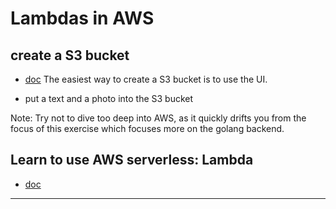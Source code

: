 # Lambdas in AWS

## create a S3 bucket
- [doc](https://docs.aws.amazon.com/AmazonS3/latest/userguide/create-bucket-overview.html) The easiest way to create a S3 bucket is to use the UI.

- put a text and a photo into the S3 bucket

Note: Try not to dive too deep into AWS, as it quickly drifts you from the focus of this exercise which focuses more on the golang backend.

## Learn to use AWS serverless: Lambda
- [doc]()

---

